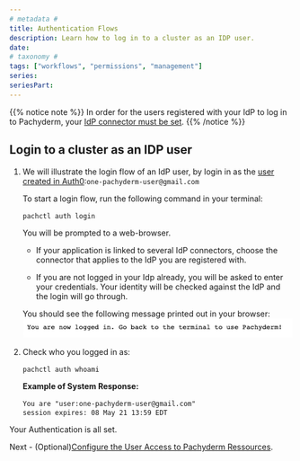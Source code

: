 ```yaml
---
# metadata # 
title: Authentication Flows
description: Learn how to log in to a cluster as an IDP user. 
date: 
# taxonomy #
tags: ["workflows", "permissions", "management"]
series:
seriesPart:
---
```


{{% notice note %}} 
In order for the users registered with your IdP to log in to Pachyderm,
your [IdP connector must be set](./idp-dex).
{{% /notice %}}

## Login to a cluster as an IDP user
1. We will illustrate the login flow of an IdP user, 
by login in as the [user created in Auth0](../idp-dex/#1-register-a-pachyderm-application-with-your-idp):`one-pachyderm-user@gmail.com`

   To start a login flow, run the following command in your terminal:

   ```shell
   pachctl auth login
   ```

   You will be prompted to a web-browser. 

   - If your application is linked to several IdP connectors, 
   choose the connector that applies to the IdP you are registered with.

   - If you are not logged in your Idp already, you will be asked to enter your credentials. Your identity will be checked against the IdP and the login will go through.

   You should see the following message printed out in your browser:
   ![Login Success](../images/auth0-login-success.png)

1. Check who you logged in as:
   ```shell
   pachctl auth whoami
   ```

   **Example of System Response:**

   ```shell
   You are "user:one-pachyderm-user@gmail.com"
   session expires: 08 May 21 13:59 EDT
   ```

Your Authentication is all set. 

Next - (Optional)[Configure the User Access to Pachyderm Ressources](../../authorization/role-binding).



